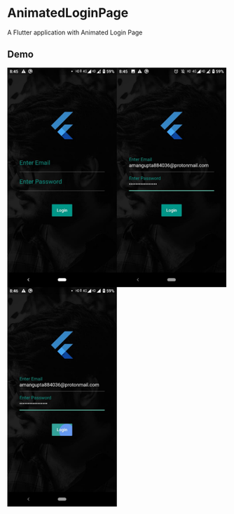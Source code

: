 # AnimatedLoginPage

A Flutter application with Animated Login Page

## Demo


<img align="left" width="250" src="https://github.com/Aman9026/AnimatedLoginPage/blob/master/Assets/Demo/demoimage1.jpeg">
<img align="left" width="250" src="https://github.com/Aman9026/AnimatedLoginPage/blob/master/Assets/Demo/demoimage2.jpeg">
<img align="left" width="250" src="https://github.com/Aman9026/AnimatedLoginPage/blob/master/Assets/Demo/demoimage3.jpeg">
